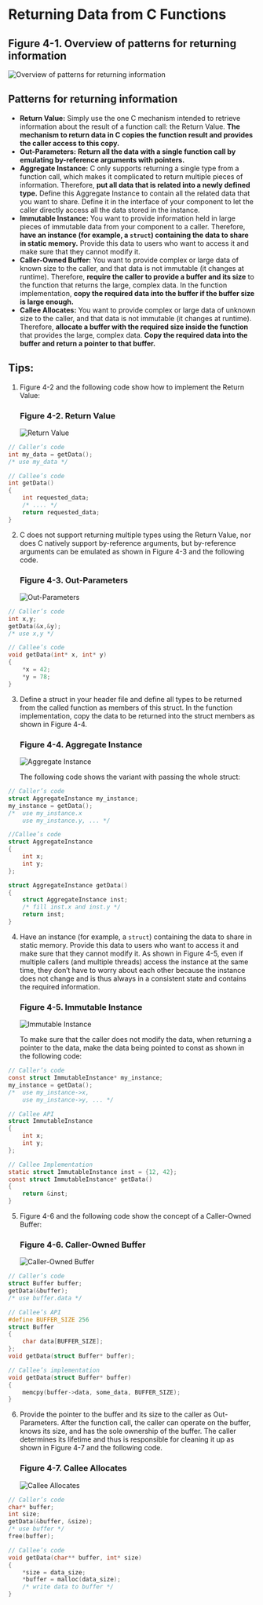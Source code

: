 # Returning Data from C Functions

## Figure 4-1. Overview of patterns for returning information
![Overview of patterns for returning information](./images/4-1.png)

## Patterns for returning information
- **Return Value:** Simply use the one C mechanism intended to retrieve information about the result of a function call: the Return Value. 
**The mechanism to return data in C copies the function result and provides the caller access to this copy.**
- **Out-Parameters:** **Return all the data with a single function call by emulating by-reference arguments with pointers.**
- **Aggregate Instance:** C only supports returning a single type from a function call, which makes it complicated to return multiple pieces of information. 
Therefore, **put all data that is related into a newly defined type.** 
Define this Aggregate Instance to contain all the related data that you want to share. 
Define it in the interface of your component to let the caller directly access all the data stored in the instance.
- **Immutable Instance:** You want to provide information held in large pieces of immutable data from your component to a caller. 
Therefore, **have an instance (for example, a `struct`) containing the data to share in static memory.** 
Provide this data to users who want to access it and make sure that they cannot modify it.
- **Caller-Owned Buffer:** You want to provide complex or large data of known size to the caller, and that data is not immutable (it changes at runtime). 
Therefore, **require the caller to provide a buffer and its size** to the function that returns the large, complex data. 
In the function implementation, **copy the required data into the buffer if the buffer size is large enough.**
- **Callee Allocates:** You want to provide complex or large data of unknown size to the caller, and that data is not immutable (it changes at runtime). 
Therefore, **allocate a buffer with the required size inside the function** that provides the large, complex data. 
**Copy the required data into the buffer and return a pointer to that buffer.**

## Tips:
1. Figure 4-2 and the following code show how to implement the Return Value:
    ### Figure 4-2. Return Value
    ![Return Value](./images/4-2.png)

```c
// Caller’s code
int my_data = getData();
/* use my_data */

// Callee’s code
int getData()
{
    int requested_data;
    /* .... */
    return requested_data;
}
```

2. C does not support returning multiple types using the Return Value, nor does C natively support by-reference arguments, 
but by-reference arguments can be emulated as shown in Figure 4-3 and the following code.
    ### Figure 4-3. Out-Parameters
    ![Out-Parameters](./images/4-3.png)

```c
// Caller’s code
int x,y;
getData(&x,&y);
/* use x,y */

// Callee’s code
void getData(int* x, int* y)
{
    *x = 42;
    *y = 78;
}
```

3. Define a struct in your header file and define all types to be returned from the called function as members of this struct. 
In the function implementation, copy the data to be returned into the struct members as shown in Figure 4-4.
    ### Figure 4-4. Aggregate Instance
    ![Aggregate Instance](./images/4-4.png)

    The following code shows the variant with passing the whole struct:
```c
// Caller’s code
struct AggregateInstance my_instance;
my_instance = getData();
/*  use my_instance.x
    use my_instance.y, ... */

//Callee’s code
struct AggregateInstance
{
    int x;
    int y;
};

struct AggregateInstance getData()
{
    struct AggregateInstance inst;
    /* fill inst.x and inst.y */
    return inst;
}
```

4. Have an instance (for example, a `struct`) containing the data to share in static memory. 
Provide this data to users who want to access it and make sure that they cannot modify it.
As shown in Figure 4-5, even if multiple callers (and multiple threads) access the instance at the same time, 
they don’t have to worry about each other because the instance does not change and is thus always in a consistent state
and contains the required information.
    ### Figure 4-5. Immutable Instance
    ![Immutable Instance](./images/4-5.png)

    To make sure that the caller does not modify the data, when returning a pointer to the data, 
make the data being pointed to const as shown in the following code:
```c
// Caller’s code
const struct ImmutableInstance* my_instance;
my_instance = getData();
/*  use my_instance->x,
    use my_instance->y, ... */

// Callee API
struct ImmutableInstance
{
    int x;
    int y;
};

// Callee Implementation
static struct ImmutableInstance inst = {12, 42};
const struct ImmutableInstance* getData()
{
    return &inst;
}
```

5. Figure 4-6 and the following code show the concept of a Caller-Owned Buffer:
    ### Figure 4-6. Caller-Owned Buffer
    ![Caller-Owned Buffer](./images/4-6.png)

```c
// Caller’s code
struct Buffer buffer;
getData(&buffer);
/* use buffer.data */

// Callee’s API
#define BUFFER_SIZE 256
struct Buffer
{
    char data[BUFFER_SIZE];
};
void getData(struct Buffer* buffer);

// Callee’s implementation
void getData(struct Buffer* buffer)
{
    memcpy(buffer->data, some_data, BUFFER_SIZE);
}
```

6. Provide the pointer to the buffer and its size to the caller as Out-Parameters. 
After the function call, the caller can operate on the buffer, knows its size, and has the sole ownership of the buffer. 
The caller determines its lifetime and thus is responsible for cleaning it up as shown in Figure 4-7 and the following code.
    ### Figure 4-7. Callee Allocates
    ![Callee Allocates](./images/4-7.png)

```c
// Caller’s code
char* buffer;
int size;
getData(&buffer, &size);
/* use buffer */
free(buffer);

// Callee’s code
void getData(char** buffer, int* size)
{
    *size = data_size;
    *buffer = malloc(data_size);
    /* write data to buffer */
}
```